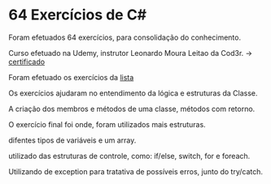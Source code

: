 # 64 Exercícios de C#

Foram efetuados 64 exercícios, para consolidação do conhecimento.

Curso efetuado na Udemy, instrutor Leonardo Moura Leitao da Cod3r. -> [certificado](https://drive.google.com/file/d/1HldLXRN2kttmVWn43qVa-8nG8tvvs_vv/view?usp=drive_link)

Foram efetuado os exercícios da [lista](https://drive.google.com/file/d/1wdVeud_MF3TmATpzX5wh0uVGy1h4tFpb/view?usp=drive_link)

Os exercícios ajudaram no entendimento da lógica e estruturas da Classe.

A criação dos membros e métodos de uma classe, métodos com retorno.

O exercício final foi onde, foram utilizados mais estruturas.

difentes tipos de variáveis e um array.

utilizado das estruturas de controle, como: if/else, switch, for e foreach.

Utilizando de exception para tratativa de possíveis erros, junto do try/catch.